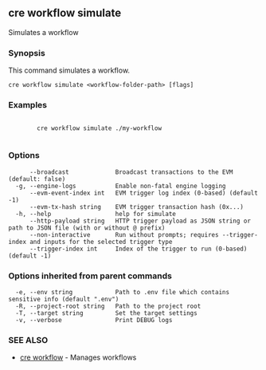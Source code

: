 ## cre workflow simulate

Simulates a workflow

### Synopsis

This command simulates a workflow.

```
cre workflow simulate <workflow-folder-path> [flags]
```

### Examples

```

		cre workflow simulate ./my-workflow
		
```

### Options

```
      --broadcast             Broadcast transactions to the EVM (default: false)
  -g, --engine-logs           Enable non-fatal engine logging
      --evm-event-index int   EVM trigger log index (0-based) (default -1)
      --evm-tx-hash string    EVM trigger transaction hash (0x...)
  -h, --help                  help for simulate
      --http-payload string   HTTP trigger payload as JSON string or path to JSON file (with or without @ prefix)
      --non-interactive       Run without prompts; requires --trigger-index and inputs for the selected trigger type
      --trigger-index int     Index of the trigger to run (0-based) (default -1)
```

### Options inherited from parent commands

```
  -e, --env string            Path to .env file which contains sensitive info (default ".env")
  -R, --project-root string   Path to the project root
  -T, --target string         Set the target settings
  -v, --verbose               Print DEBUG logs
```

### SEE ALSO

* [cre workflow](cre_workflow.md)	 - Manages workflows

